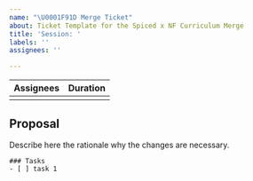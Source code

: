 ```yaml
---
name: "\U0001F91D Merge Ticket"
about: Ticket Template for the Spiced x NF Curriculum Merge
title: 'Session: '
labels: ''
assignees: ''

---
```


| **Assignees** | **Duration** |
| :------: | :--------: |
|   |   |

## Proposal
Describe here the rationale why the changes are necessary.

```[tasklist]
### Tasks
- [ ] task 1
```
